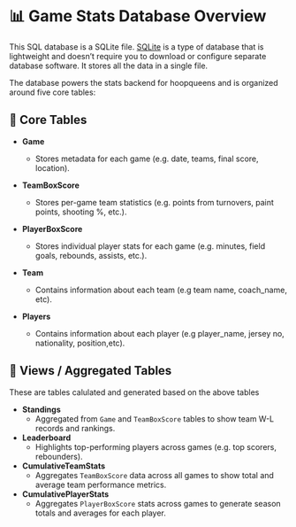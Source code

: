 # 📊 Game Stats Database Overview

This SQL database is a SQLite file. [SQLite](https://builtin.com/data-science/sqlite) is a type of database that is lightweight and doesn’t require you to download or configure separate database software. It stores all the data in a single file.

The database powers the stats backend for hoopqueens and is organized around five core tables:

## 🔹 Core Tables

- **Game**
  - Stores metadata for each game (e.g. date, teams, final score, location).
- **TeamBoxScore**
  - Stores per-game team statistics (e.g. points from turnovers, paint points, shooting %, etc.).
- **PlayerBoxScore**

  - Stores individual player stats for each game (e.g. minutes, field goals, rebounds, assists, etc.).

- **Team**

  - Contains information about each team (e.g team name, coach_name, etc).

- **Players**
  - Contains information about each player (e.g player_name, jersey no, nationality, position,etc).

## 🔸 Views / Aggregated Tables

These are tables calulated and generated based on the above tables

- **Standings**
  - Aggregated from `Game` and `TeamBoxScore` tables to show team W-L records and rankings.
- **Leaderboard**
  - Highlights top-performing players across games (e.g. top scorers, rebounders).
- **CumulativeTeamStats**
  - Aggregates `TeamBoxScore` data across all games to show total and average team performance metrics.
- **CumulativePlayerStats**
  - Aggregates `PlayerBoxScore` stats across games to generate season totals and averages for each player.
